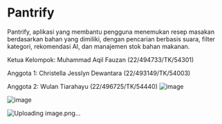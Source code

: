# Pantrify
Pantrify, aplikasi yang membantu pengguna menemukan resep masakan berdasarkan bahan yang dimiliki, dengan pencarian berbasis suara, filter kategori, rekomendasi AI, dan manajemen stok bahan makanan.

Ketua Kelompok: Muhammad Aqil Fauzan (22/494733/TK/54301)

Anggota 1: Christella Jesslyn Dewantara (22/493149/TK/54003)

Anggota 2: Wulan Tiarahayu (22/496725/TK/54440)
![image](https://github.com/user-attachments/assets/c59fb2ce-b5d4-4041-9223-4ba2f83023d6)

![image](https://github.com/user-attachments/assets/127008f8-6775-4d8a-a44d-ed6e3fca4ded)

![Uploading image.png…]() 



